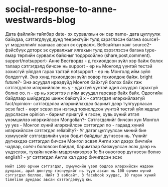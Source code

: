 # social-response-to-anne-westwards-blog

Дата файлийн тайлбар
date-
	эх сурвалжын он сар
name-
	дата цуглуулж байхдаа, сэтгэгдлүүд дунд төөрөхгүйн тулд хэрэглэсэн багана
source1-
	уг мэдээллийг хаанаас авсан эх сурвалж. Вебсайтын хаяг
source2-
	фэйсбүүк доторх эх сурвалжыг ялгахын тулд хэрэглэсэн багана
type-
	ямар төрлийн сурвалж байсныг тодорхойлно (share,post,comment).
support/notsupport-
	Анне Вествордз - д тохиолдсон зүйл хэр байж болох талаар сэтгэгдэлд бичсэн нь
	support - ер нь Монголд үүнтэй төстэй зохисгүй үйлдэл гарах талтай
	notsupport - ер нь Монголд ийм зүйл болдоггүй. Энэ хүнд тохиолдсон зүйл ховор тохиолдож байж.
bright future?-
	Энэ асуудал ирээдүйд Монгол байхгүй болох байх гэж сэтгэгдэлээ илэрхийлсэн нь
	y - удахгүй үүнтэй адил асуудал гарахгүй болно оо.
	n - ер нь хэсэгтээ л ийм асуудал гарсаар байх байх. Одоогийн байдлаар шийдэгдэх шинж байхгүй
	x - сэтгэгдэл илэрхийлээгүй
fact/opinion-
	сэтгэгдэлээ илэрхийлэхдээ баримт дээр тулгуурласан эсэх
	fact - өөрт эсвэл хэн нэгэнд тохиолдсон үүнтэй төстэй үйл явдлыг дүрслэсэн
	opinion - баримт яриагүй ч гэсэн, хувь хүний итгэл үнэмшилээ илэрхийлсэн
Mongolian?-
	Сэтгэгдэлийг бичсэн хүн Монгол уу
	yes - Монгол хүний илэрхийлсэн сэтгэгдэл
	no - гадаад хүний илэрхийлсэн сэтгэгдэл
reliabilty?-
	Уг датаг цуглуулсан миний бие хүмүүсийг сэтгэгдэлийн үнэн бодит байдлыг дүгнэсэн нь. 
	Үүнийг дүгнэхдээ сэтгэгдэл бичсэн Монгол эсвэл Англи хэл дээрх бичгийн чадвар, соёлч боловсон байдал, баримтаар баяжуулсан эсэх дээр нь үндэслэж, тухайн үеийн мэдрэмжээрээ 1с 5н оноогоор дүгнэсэн болно
english? -
	уг сэтгэгдэл Англи хэл дээр бичигдсэн эсэх


	Нийт 1500 орчим сэтгэгдэл, хүмүүсийн үзэл бодлоо илэрхийсэн мэдээн дундаас, арай дөнгүүр гэснүүдийг нь түүн авсан нь 100 орчим хүний сэтгэгдэл боллоо. Нийт 3 вэбсайт, 3 facebook хуудас, 10 гаран хүний timeline дундаас авсан сэтгэгдэлүүд юм. 